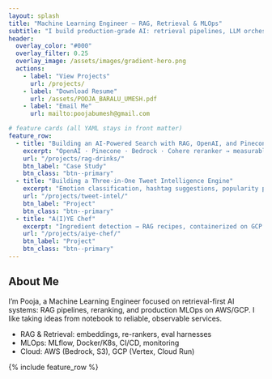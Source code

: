 ```yaml
---
layout: splash
title: "Machine Learning Engineer — RAG, Retrieval & MLOps"
subtitle: "I build production-grade AI: retrieval pipelines, LLM orchestration, and reliable MLOps on AWS/GCP."
header:
  overlay_color: "#000"
  overlay_filter: 0.25
  overlay_image: /assets/images/gradient-hero.png
  actions:
    - label: "View Projects"
      url: /projects/
    - label: "Download Resume"
      url: /assets/POOJA_BARALU_UMESH.pdf
    - label: "Email Me"
      url: mailto:poojabumesh@gmail.com

# feature cards (all YAML stays in front matter)
feature_row:
  - title: "Building an AI-Powered Search with RAG, OpenAI, and Pinecone"
    excerpt: "OpenAI · Pinecone · Bedrock · Cohere reranker → measurable relevance gains."
    url: "/projects/rag-drinks/"
    btn_label: "Case Study"
    btn_class: "btn--primary"
  - title: "Building a Three-in-One Tweet Intelligence Engine"
    excerpt: "Emotion classification, hashtag suggestions, popularity prediction in one pipeline."
    url: "/projects/tweet-intel/"
    btn_label: "Project"
    btn_class: "btn--primary"
  - title: "A(I)YE Chef"
    excerpt: "Ingredient detection → RAG recipes, containerized on GCP."
    url: "/projects/aiye-chef/"
    btn_label: "Project"
    btn_class: "btn--primary"
---
```


<!-- About block goes AFTER front matter, BEFORE the cards -->
<section class="about-blurb">
  <h2>About Me</h2>
  <p>
    I’m Pooja, a Machine Learning Engineer focused on retrieval-first AI systems:
    RAG pipelines, reranking, and production MLOps on AWS/GCP. I like taking ideas
    from notebook to reliable, observable services.
  </p>
  <ul>
    <li>RAG & Retrieval: embeddings, re-rankers, eval harnesses</li>
    <li>MLOps: MLflow, Docker/K8s, CI/CD, monitoring</li>
    <li>Cloud: AWS (Bedrock, S3), GCP (Vertex, Cloud Run)</li>
  </ul>
</section>

{% include feature_row %}
